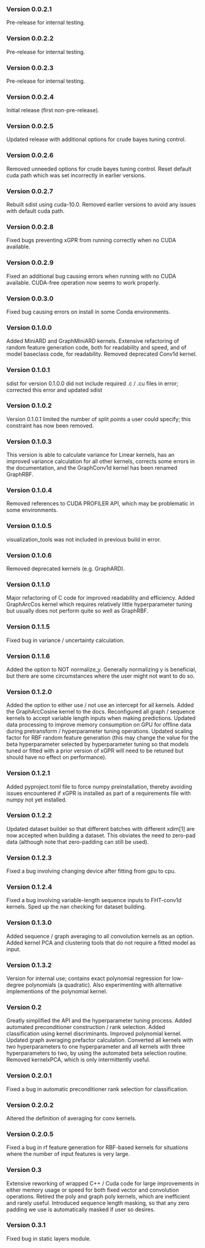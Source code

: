### Version 0.0.2.1

Pre-release for internal testing.

### Version 0.0.2.2

Pre-release for internal testing.

### Version 0.0.2.3

Pre-release for internal testing.

### Version 0.0.2.4

Initial release (first non-pre-release).

### Version 0.0.2.5

Updated release with additional options for
crude bayes tuning control.

### Version 0.0.2.6

Removed unneeded options for crude bayes tuning
control. Reset default cuda path which was set
incorrectly in earlier versions.

### Version 0.0.2.7

Rebuilt sdist using cuda-10.0. Removed earlier
versions to avoid any issues with default cuda path.

### Version 0.0.2.8

Fixed bugs preventing xGPR from running correctly
when no CUDA available.

### Version 0.0.2.9

Fixed an additional bug causing errors when running
with no CUDA available. CUDA-free operation now seems
to work properly.

### Version 0.0.3.0

Fixed bug causing errors on install in some Conda environments.

### Version 0.1.0.0

Added MiniARD and GraphMiniARD kernels. Extensive
refactoring of random feature generation code,
both for readability and speed, and of model
baseclass code, for readability. Removed deprecated
Conv1d kernel.

### Version 0.1.0.1

sdist for version 0.1.0.0 did not include required
.c / .cu files in error; corrected this error and
updated sdist

### Version 0.1.0.2

Version 0.1.0.1 limited the number of split points a
user could specify; this constraint has now been removed.

### Version 0.1.0.3

This version is able to calculate variance for Linear kernels,
has an improved variance calculation for all other kernels,
corrects some errors in the documentation, and the GraphConv1d
kernel has been renamed GraphRBF.

### Version 0.1.0.4

Removed references to CUDA PROFILER API, which may be problematic
in some environments.

### Version 0.1.0.5

visualization_tools was not included in previous build in error.

### Version 0.1.0.6

Removed deprecated kernels (e.g. GraphARD).

### Version 0.1.1.0

Major refactoring of C code for improved readability and efficiency.
Added GraphArcCos kernel which requires relatively little
hyperparameter tuning but usually does not perform quite so
well as GraphRBF.

### Version 0.1.1.5

Fixed bug in variance / uncertainty calculation.

### Version 0.1.1.6

Added the option to NOT normalize_y. Generally normalizing
y is beneficial, but there are some circumstances where
the user might not want to do so.

### Version 0.1.2.0

Added the option to either use / not use an intercept for
all kernels. Added the GraphArcCosine kernel to the docs.
Reconfigured all graph / sequence kernels to accept variable
length inputs when making predictions.
Updated data processing to improve memory consumption on
GPU for offline data during pretransform / hyperparameter
tuning operations. Updated scaling factor for RBF random
feature generation (this may change the value for the
beta hyperparameter selected by hyperparameter tuning
so that models tuned or fitted with a prior version of xGPR will
need to be retuned but should have no effect on performance).

### Version 0.1.2.1

Added pyproject.toml file to force numpy preinstallation, thereby
avoiding issues encountered if xGPR is installed as part of a
requirements file with numpy not yet installed.

### Version 0.1.2.2

Updated dataset builder so that different batches with different
xdim[1] are now accepted when building a dataset. This obviates
the need to zero-pad data (although note that zero-padding can
still be used).

### Version 0.1.2.3

Fixed a bug involving changing device after fitting from gpu
to cpu.

### Version 0.1.2.4

Fixed a bug involving variable-length sequence inputs to
FHT-conv1d kernels. Sped up the nan checking for dataset building.

### Version 0.1.3.0

Added sequence / graph averaging to all convolution kernels as
an option. Added kernel PCA and clustering tools that do not require
a fitted model as input.

### Version 0.1.3.2

Version for internal use; contains exact polynomial regression for
low-degree polynomials (a quadratic). Also experimenting with
alternative implementions of the polynomial kernel.

### Version 0.2

Greatly simplified the API and the hyperparameter tuning process.
Added automated preconditioner construction / rank selection.
Added classification using kernel discriminants. Improved
polynomial kernel. Updated graph averaging prefactor calculation.
Converted all kernels with two hyperparameters to one hyperparameter
and all kernels with three hyperparameters to two, by using the
automated beta selection routine. Removed kernelxPCA, which is
only intermittently useful.

### Version 0.2.0.1

Fixed a bug in automatic preconditioner rank selection for
classification.

### Version 0.2.0.2

Altered the definition of averaging for conv kernels.

### Version 0.2.0.5

Fixed a bug in rf feature generation for RBF-based kernels for
situations where the number of input features is very large.

### Version 0.3

Extensive reworking of wrapped C++ / Cuda code for large improvements
in either memory usage or speed for both fixed vector and convolution
operations. Retired the poly and graph poly kernels, which are inefficient
and rarely useful. Introduced sequence length masking, so that any zero
padding we use is automatically masked if user so desires.

### Version 0.3.1

Fixed bug in static layers module.
